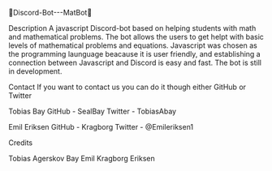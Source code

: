 🤖Discord-Bot---MatBot🤖 

Description
A javascript Discord-bot based on helping students with math and mathematical problems. 
The bot allows the users to get helpt with basic levels of mathematical problems and equations.
Javascript was chosen as the programming launguage beacause it is user friendly, and establishing a connection between Javascript and Discord is easy and fast. 
The bot is still in development.

Contact
If you want to contact us you can do it though either GitHub or Twitter

Tobias Bay 
GitHub - SealBay
Twitter - TobiasAbay

Emil Eriksen
GitHub - Kragborg
Twitter - @Emileriksen1

Credits

Tobias Agerskov Bay 
Emil Kragborg Eriksen